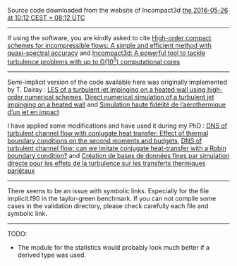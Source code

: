 Source code downloaded from the website of Incompact3d [the 2016-05-26 at 10:12 CEST = 08:12 UTC](http://www.incompact3d.com/uploads/5/8/7/2/58724623/channel.tar)

-----

If using the software, you are kindly asked to cite [High-order compact schemes for incompressible flows: A simple and efficient method with quasi-spectral accuracy](http://dx.doi.org/10.1016/j.jcp.2009.05.010) and [Incompact3d: A powerful tool to tackle turbulence problems with up to O(10<sup>5</sup>) computational cores](http://dx.doi.org/10.1002/fld.2480)

-----

Semi-implicit version of the code available here was originally implemented by T. Dairay : [LES of a turbulent jet impinging on a heated wall using high-order numerical schemes](http://dx.doi.org/10.1016/j.ijheatfluidflow.2014.08.001), [Direct numerical simulation of a turbulent jet impinging on a heated wall](http://dx.doi.org/10.1017/jfm.2014.715) and [Simulation haute fidélité de l’aérothermique d’un jet en impact](https://tel.archives-ouvertes.fr/tel-01101235/)

I have applied some modifications and have used it during my PhD : [DNS of turbulent channel flow with conjugate heat transfer: Effect of thermal boundary conditions on the second moments and budgets](http://dx.doi.org/10.1016/j.ijheatfluidflow.2015.07.009), [DNS of turbulent channel flow: can we imitate conjugate heat-transfer with a Robin boundary condition?](https://hal.archives-ouvertes.fr/hal-01323794v1) and [Création de bases de données fines par simulation directe pour les effets de la turbulence sur les transferts thermiques pariétaux](https://hal.archives-ouvertes.fr/tel-01321596v1)

-----

There seems to be an issue with symbolic links. Especially for the file implicit.f90 in the taylor-green benchmark. If you can not compile some cases in the validation directory, please check carefully each file and symbolic link.

-----

TODO:
- The module for the statistics would probably look much better if a derived type was used.
